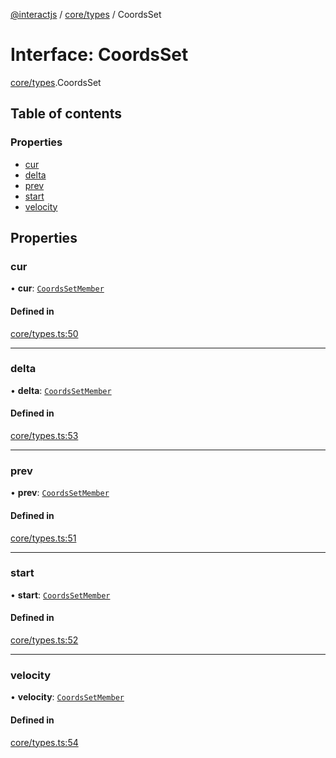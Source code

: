 [@interactjs](../README.md) / [core/types](../modules/core_types.md) / CoordsSet

# Interface: CoordsSet

[core/types](../modules/core_types.md).CoordsSet

## Table of contents

### Properties

- [cur](core_types.CoordsSet.md#cur)
- [delta](core_types.CoordsSet.md#delta)
- [prev](core_types.CoordsSet.md#prev)
- [start](core_types.CoordsSet.md#start)
- [velocity](core_types.CoordsSet.md#velocity)

## Properties

### cur

• **cur**: [`CoordsSetMember`](core_types.CoordsSetMember.md)

#### Defined in

[core/types.ts:50](https://github.com/Mu-L/interact.js/blob/d3d47461/packages/@interactjs/core/types.ts#L50)

___

### delta

• **delta**: [`CoordsSetMember`](core_types.CoordsSetMember.md)

#### Defined in

[core/types.ts:53](https://github.com/Mu-L/interact.js/blob/d3d47461/packages/@interactjs/core/types.ts#L53)

___

### prev

• **prev**: [`CoordsSetMember`](core_types.CoordsSetMember.md)

#### Defined in

[core/types.ts:51](https://github.com/Mu-L/interact.js/blob/d3d47461/packages/@interactjs/core/types.ts#L51)

___

### start

• **start**: [`CoordsSetMember`](core_types.CoordsSetMember.md)

#### Defined in

[core/types.ts:52](https://github.com/Mu-L/interact.js/blob/d3d47461/packages/@interactjs/core/types.ts#L52)

___

### velocity

• **velocity**: [`CoordsSetMember`](core_types.CoordsSetMember.md)

#### Defined in

[core/types.ts:54](https://github.com/Mu-L/interact.js/blob/d3d47461/packages/@interactjs/core/types.ts#L54)
